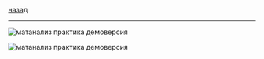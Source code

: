[назад](../dm.md)
***
![матанализ практика демоверсия](https://github.com/user-attachments/assets/402fe957-0c01-446a-b0b0-92150b3e9e19)

![матанализ практика демоверсия](https://github.com/user-attachments/assets/5f5df64c-ab01-425c-a5bf-6bbbf8a1c12b)
